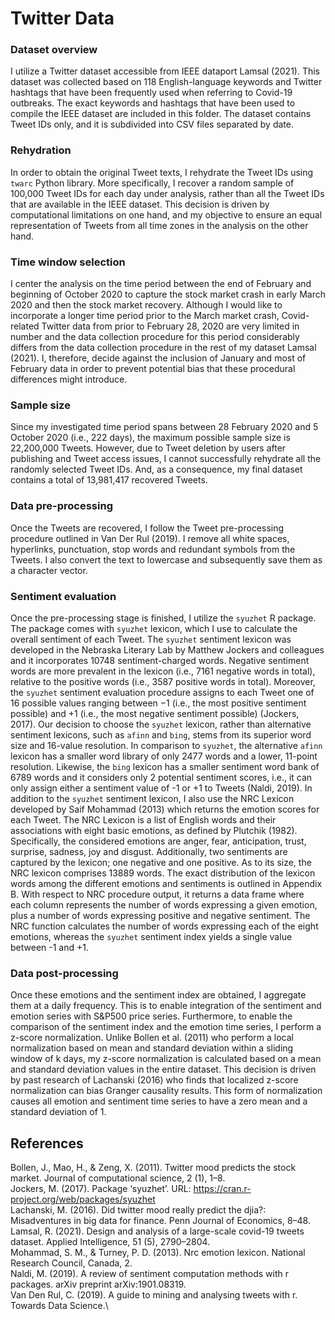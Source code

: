 # Twitter Data

### Dataset overview
I utilize a Twitter dataset accessible from IEEE dataport Lamsal (2021). This dataset was collected based on 118 English-language keywords and Twitter hashtags that have been frequently used when referring to Covid-19 outbreaks. The exact keywords and hashtags that have been used to compile the IEEE dataset are included in this folder. The dataset contains Tweet IDs only, and it is subdivided into CSV files separated by date. 

### Rehydration
In order to obtain the original Tweet texts, I rehydrate the Tweet IDs using `twarc` Python library. More specifically, I recover a random sample of 100,000 Tweet IDs for each day under analysis, rather than all the Tweet IDs that are available in the IEEE dataset. This decision is driven by computational limitations on one hand, and my objective to ensure an equal representation of Tweets from all time zones in the analysis on the other hand. 

### Time window selection
I center the analysis on the time period between the end of February and beginning of October 2020 to capture the stock market crash in early
March 2020 and then the stock market recovery. Although I would like to incorporate a longer time period prior to the March market crash,
Covid-related Twitter data from prior to February 28, 2020 are very limited in number and the data collection procedure for this period
considerably differs from the data collection procedure in the rest of my dataset Lamsal (2021). I, therefore, decide against the
inclusion of January and most of February data in order to prevent potential bias that these procedural differences might introduce. 

### Sample size
Since my investigated time period spans between 28 February 2020 and 5 October 2020 (i.e., 222 days), the maximum possible sample size is 22,200,000 Tweets. However, due to Tweet deletion by users after publishing and Tweet access issues, I cannot successfully rehydrate all the randomly selected Tweet IDs. And, as a consequence, my final dataset contains a total of 13,981,417 recovered Tweets. 

### Data pre-processing
Once the Tweets are recovered, I follow the Tweet pre-processing procedure outlined in Van Der Rul (2019). I remove all white spaces, hyperlinks, punctuation, stop words and redundant symbols from the Tweets. I also convert the text to lowercase and subsequently save them as a character
vector. 

### Sentiment evaluation
Once the pre-processing stage is finished, I utilize the `syuzhet` R package. The package comes with `syuzhet` lexicon, which I
use to calculate the overall sentiment of each Tweet. The `syuzhet` sentiment lexicon was developed in the Nebraska Literary Lab by Matthew
Jockers and colleagues and it incorporates 10748 sentiment-charged words. Negative sentiment words are more prevalent in the lexicon (i.e., 7161 negative words in total), relative to the positive words (i.e., 3587 positive words in total). Moreover, the `syuzhet` sentiment evaluation procedure assigns to each Tweet one of 16 possible values ranging between −1 (i.e., the most positive sentiment possible) and +1
(i.e., the most negative sentiment possible) (Jockers, 2017). Our decision to choose the `syuzhet` lexicon, rather than alternative
sentiment lexicons, such as `afinn` and `bing`, stems from its superior word size and 16-value resolution. In comparison to `syuzhet`, the alternative `afinn` lexicon has a smaller word library of only 2477 words and a lower, 11-point resolution. Likewise, the `bing` lexicon has a smaller sentiment word bank of 6789 words and it considers only 2 potential sentiment scores, i.e., it can only assign either a sentiment value of -1 or +1 to Tweets (Naldi, 2019). In addition to the `syuzhet` sentiment lexicon, I also use the NRC Lexicon developed by Saif Mohammad (2013) which returns the emotion scores for each Tweet. The NRC Lexicon is a list of English words and their associations with eight basic emotions, as defined by Plutchik (1982). Specifically, the considered emotions are anger, fear, anticipation, trust, surprise, sadness, joy and disgust. Additionally, two sentiments are captured by the lexicon; one negative and one positive. As to its size, the NRC lexicon comprises 13889 words. The exact distribution of the lexicon words among the different emotions and sentiments is outlined in Appendix B. With respect to NRC procedure output, it returns a data frame where each column represents the number of words expressing a given emotion, plus a number of words expressing positive and negative sentiment. The NRC function calculates the number of words expressing each of the eight emotions, whereas the `syuzhet` sentiment index yields a single value between -1 and +1.

### Data post-processing
Once these emotions and the sentiment index are obtained, I aggregate them at a daily frequency. This is to enable integration of the sentiment and emotion series with S&P500 price series. Furthermore, to enable the comparison of the sentiment index and the emotion time series, I perform a z-score normalization. Unlike Bollen et al. (2011) who perform a local normalization based on mean and standard deviation within a sliding window of k days, my z-score normalization is calculated based on a mean and standard deviation values in the entire dataset. This decision is driven by past research of Lachanski (2016) who finds that localized z-score normalization can bias Granger causality results. This form of normalization causes all emotion and sentiment time series to have a zero mean and a standard deviation of 1.

## References
Bollen, J., Mao, H., & Zeng, X. (2011). Twitter mood predicts the stock market. Journal of computational science, 2 (1), 1–8.\
Jockers, M. (2017). Package ‘syuzhet’. URL: https://cran.r-project.org/web/packages/syuzhet \
Lachanski, M. (2016). Did twitter mood really predict the djia?: Misadventures in big data for finance. Penn Journal of Economics, 8–48.\
Lamsal, R. (2021). Design and analysis of a large-scale covid-19 tweets dataset. Applied Intelligence, 51 (5), 2790–2804.\
Mohammad, S. M., & Turney, P. D. (2013). Nrc emotion lexicon. National Research Council, Canada, 2.\
Naldi, M. (2019). A review of sentiment computation methods with r packages. arXiv preprint arXiv:1901.08319.\
Van Den Rul, C. (2019). A guide to mining and analysing tweets with r. Towards Data Science.\
